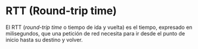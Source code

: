 # RTT (Round-trip time)

El RTT (_round-trip time_ o tiempo de ida y vuelta) es el tiempo, expresado en milisegundos, que una petición de red necesita para ir desde el punto de inicio hasta su destino y volver.
